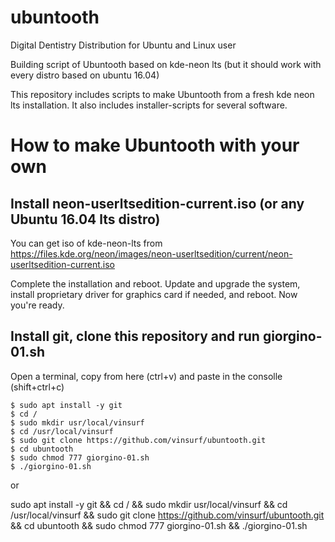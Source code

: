 # ubuntooth
Digital Dentistry Distribution for Ubuntu and Linux user

Building script of Ubuntooth based on kde-neon lts (but it should work with every distro based on ubuntu 16.04)

This repository includes scripts to make Ubuntooth from a fresh kde neon lts installation.
It also includes installer-scripts for several software.

# How to make Ubuntooth with your own

## Install neon-userltsedition-current.iso (or any Ubuntu 16.04 lts distro)

You can get iso of kde-neon-lts from https://files.kde.org/neon/images/neon-userltsedition/current/neon-userltsedition-current.iso

Complete the installation and reboot. Update and upgrade the system, install proprietary driver for graphics card if needed, and reboot. Now you're ready.

## Install git, clone this repository and run giorgino-01.sh

Open a terminal, copy from here (ctrl+v) and paste in the consolle (shift+ctrl+c)

    $ sudo apt install -y git
    $ cd /
    $ sudo mkdir usr/local/vinsurf
    $ cd /usr/local/vinsurf
    $ sudo git clone https://github.com/vinsurf/ubuntooth.git
    $ cd ubuntooth
    $ sudo chmod 777 giorgino-01.sh
    $ ./giorgino-01.sh

or

sudo apt install -y git && cd / && sudo mkdir usr/local/vinsurf && cd /usr/local/vinsurf && sudo git clone https://github.com/vinsurf/ubuntooth.git && cd ubuntooth && sudo chmod 777 giorgino-01.sh && ./giorgino-01.sh
